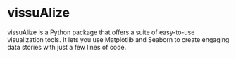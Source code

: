 # vissuAlize
vissuAlize is a Python package that offers a suite of easy-to-use visualization tools. It lets you use Matplotlib and Seaborn to create engaging data stories with just a few lines of code.
